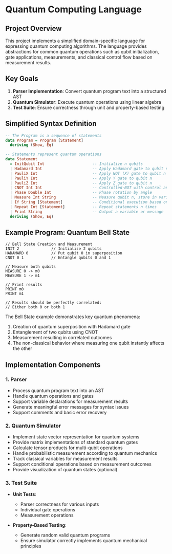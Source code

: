 # Quantum Computing Language

## Project Overview
This project implements a simplified domain-specific language for expressing quantum computing algorithms. The language provides abstractions for common quantum operations such as qubit initialization, gate applications, measurements, and classical control flow based on measurement results.

## Key Goals
1. **Parser Implementation**: Convert quantum program text into a structured AST
2. **Quantum Simulator**: Execute quantum operations using linear algebra
3. **Test Suite**: Ensure correctness through unit and property-based testing

## Simplified Syntax Definition

```haskell
-- The Program is a sequence of statements
data Program = Program [Statement]
  deriving (Show, Eq)

-- Statements represent quantum operations
data Statement
  = InitQubit Int                     -- Initialize n qubits
  | Hadamard Int                      -- Apply Hadamard gate to qubit n
  | PauliX Int                        -- Apply NOT (X) gate to qubit n 
  | PauliY Int                        -- Apply Y gate to qubit n
  | PauliZ Int                        -- Apply Z gate to qubit n
  | CNOT Int Int                      -- Controlled-NOT with control and target qubits
  | Phase Double Int                  -- Phase rotation by angle
  | Measure Int String                -- Measure qubit n, store in variable
  | If String [Statement]             -- Conditional execution based on measurement
  | Repeat Int [Statement]            -- Repeat statements n times
  | Print String                      -- Output a variable or message
  deriving (Show, Eq)
```

## Example Program: Quantum Bell State

```
// Bell State Creation and Measurement
INIT 2              // Initialize 2 qubits
HADAMARD 0          // Put qubit 0 in superposition
CNOT 0 1            // Entangle qubits 0 and 1

// Measure both qubits
MEASURE 0 -> m0
MEASURE 1 -> m1

// Print results
PRINT m0
PRINT m1

// Results should be perfectly correlated:
// Either both 0 or both 1
```

The Bell State example demonstrates key quantum phenomena:
1. Creation of quantum superposition with Hadamard gate
2. Entanglement of two qubits using CNOT
3. Measurement resulting in correlated outcomes
4. The non-classical behavior where measuring one qubit instantly affects the other

## Implementation Components

### 1. Parser
- Process quantum program text into an AST
- Handle quantum operations and gates
- Support variable declarations for measurement results
- Generate meaningful error messages for syntax issues
- Support comments and basic error recovery

### 2. Quantum Simulator
- Implement state vector representation for quantum systems
- Provide matrix implementations of standard quantum gates
- Calculate tensor products for multi-qubit operations
- Handle probabilistic measurement according to quantum mechanics
- Track classical variables for measurement results
- Support conditional operations based on measurement outcomes
- Provide visualization of quantum states (optional)

### 3. Test Suite
- **Unit Tests**:
  - Parser correctness for various inputs
  - Individual gate operations
  - Measurement operations
  
- **Property-Based Testing**:
  - Generate random valid quantum programs
  - Ensure simulator correctly implements quantum mechanical principles
